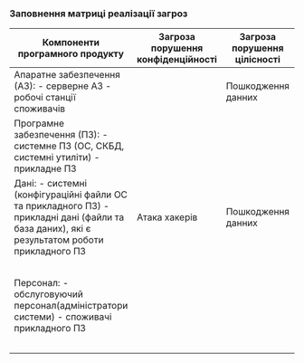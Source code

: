 ### Заповнення матриці реалізації загроз

| Компоненти програмного продукту | Загроза порушення конфіденційності | Загроза порушення цілісності | Загроза порушення доступності |
|---|---|---|---|
| Апаратне забезпечення (АЗ): - серверне АЗ - робочі станції споживачів |  | Пошкодження данних | Відмова серверів |
| Програмне забезпечення (ПЗ): - системне ПЗ (ОС, СКБД, системні утиліти) - прикладне ПЗ |  |  | DoS-атака |
| Дані: - системні (конфігураційні файли ОС та прикладного ПЗ) - прикладні дані (файли та база даних), які є результатом роботи прикладного ПЗ | Атака хакерів | Пошкодження данних |  |
| Персонал: - обслуговуючий персонал(адміністратори системи) - споживачі прикладного ПЗ |  |  | Перевищення максимальної кількості користувачів Відмова від запросу на дозвіл до мікрофону |
